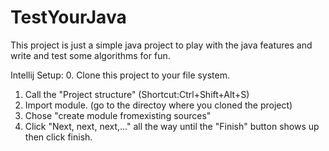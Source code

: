 # TestYourJava

This project is just a simple java project to play with the java features and write and test some algorithms for fun.

Intellij Setup:
0. Clone this project to your file system.
1. Call the "Project structure" (Shortcut:Ctrl+Shift+Alt+S)
2. Import module. (go to the directoy where you cloned the project)
3. Chose "create module fromexisting sources"
4. Click "Next, next, next,..." all the way until the "Finish" button shows up then click finish.
